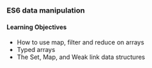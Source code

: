### ES6 data manipulation

#### Learning Objectives

- How to use map, filter and reduce on arrays
- Typed arrays
- The Set, Map, and Weak link data structures
